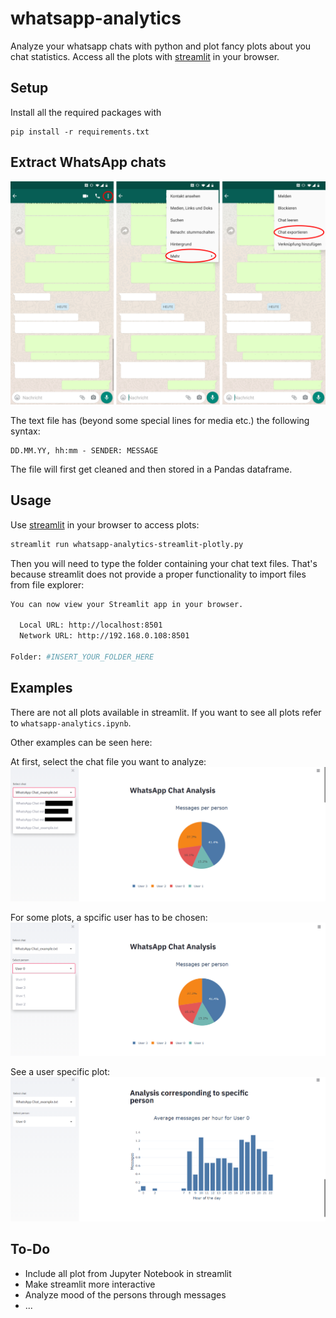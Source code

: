 # whatsapp-analytics
 Analyze your whatsapp chats with python and plot fancy plots about you chat statistics. Access all the plots with [streamlit](https://www.streamlit.io/) in your browser.

## Setup

Install all the required packages with
````
pip install -r requirements.txt
````
## Extract WhatsApp chats
![alt text](/documentation/extract_chat.png "Extract WhatsApp text")

The text file has (beyond some special lines for media etc.) the following syntax:
```
DD.MM.YY, hh:mm - SENDER: MESSAGE
```
The file will first get cleaned and then stored in a Pandas dataframe.

## Usage
Use [streamlit](https://www.streamlit.io/) in your browser to access plots:
``` bash
streamlit run whatsapp-analytics-streamlit-plotly.py
```

Then you will need to type the folder containing your chat text files. That's because streamlit does not provide a proper functionality to import files from file explorer:

``` bash
You can now view your Streamlit app in your browser.

  Local URL: http://localhost:8501
  Network URL: http://192.168.0.108:8501

Folder: #INSERT_YOUR_FOLDER_HERE
```

## Examples
There are not all plots available in streamlit. If you want to see all plots refer to ```whatsapp-analytics.ipynb```.

Other examples can be seen here:

At first, select the chat file you want to analyze:
![Select_chat](documentation/Select_Chat.png "Select chat for analysis")

For some plots, a spcific user has to be chosen:
![Select_user](documentation/Select_User.png "Select user for analysis")

See a user specific plot:
![User_specific](documentation/User_specific.png "User specific plot")

## To-Do
- Include all plot from Jupyter Notebook in streamlit
- Make streamlit more interactive
- Analyze mood of the persons through messages
- ...

